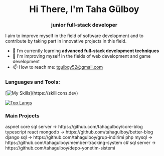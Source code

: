 <h1 align="center">Hi There, I'm Taha Gülboy</h1>
<h3 align="center">junior full-stack developer</h3>

I aim to improve myself in the field of software development and to contribute by taking part in innovative projects in this field.

- 🌱 I’m currently learning **advanced full-stack development techniques**
- 🧩 I'm improving myself in the fields of web development and game development
- 📫 How to reach me: tgulboy52@gmail.com

<h3 align="left">Languages and Tools:</h3>
<p align="left"> 
  
[![My Skills](https://skillicons.dev/icons?i=react,ts,js,aspnet,mongo,vite,less,html,css,git,npm,nodejs,bootstrap,tailwind,cs,unity,ps,mysql,php,python,django,androidstudio,java,)](https://skillicons.dev)
  
[![Top Langs](https://github-readme-stats.vercel.app/api/top-langs/?username=tahagulboy)](https://github.com/tahagulboy/github-readme-stats)
</p>

<h3 align="left">Main Projects</h3>
aspnet core sql server -> https://github.com/tahagulboy/core-blog
typescript react mongodb -> https://github.com/tahagulboy/better-blog
django sql -> https://github.com/tahagulboy/grup-indirimi
php mysql -> https://github.com/tahagulboy/member-tracking-system
c# sql server -> https://github.com/tahagulboy/depo-yonetim-sistemi
